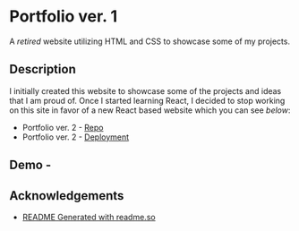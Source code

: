 # Portfolio ver. 1

A *retired* website utilizing HTML and CSS to showcase some of my projects.


## Description
I initially created this website to showcase some of the projects and ideas that I am proud of. Once I started learning React,
I decided to stop working on this site in favor of a new React based website which you can see *below*:

- Portfolio ver. 2 - [Repo](https://github.com/houstonmp/react-portfolio)
- Portfolio ver. 2 - [Deployment](https://jazzy-quokka-d8d523.netlify.app/)

## Demo -

<Insert gif and link to demo>

## Acknowledgements

 - [README Generated with readme.so](https://readme.so/editor)
